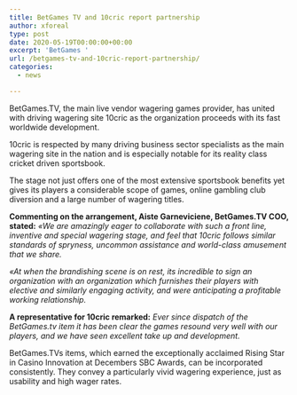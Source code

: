 ```yaml
---
title: BetGames TV and 10cric report partnership
author: xforeal 
type: post
date: 2020-05-19T00:00:00+00:00
excerpt: 'BetGames '
url: /betgames-tv-and-10cric-report-partnership/
categories:
  - news

---
```

BetGames.TV, the main live vendor wagering games provider, has united with driving wagering site 10cric as the organization proceeds with its fast worldwide development. 

10cric is respected by many driving business sector specialists as the main wagering site in the nation and is especially notable for its reality class cricket driven sportsbook. 

The stage not just offers one of the most extensive sportsbook benefits yet gives its players a considerable scope of games, online gambling club diversion and a large number of wagering titles. 

**Commenting on the arrangement, Aiste Garneviciene, BetGames.TV COO, stated:** _&#171;We are amazingly eager to collaborate with such a front line, inventive and special wagering stage, and feel that 10cric follows similar standards of spryness, uncommon assistance and world-class amusement that we share._ 

_&#171;At when the brandishing scene is on rest, its incredible to sign an organization with an organization which furnishes their players with elective and similarly engaging activity, and were anticipating a profitable working relationship._ 

**A representative for 10cric remarked:** _Ever since dispatch of the BetGames.tv item it has been clear the games resound very well with our players, and we have seen excellent take up and development._ 

BetGames.TVs items, which earned the exceptionally acclaimed Rising Star in Casino Innovation at Decembers SBC Awards, can be incorporated consistently. They convey a particularly vivid wagering experience, just as usability and high wager rates.